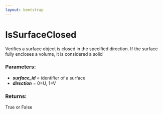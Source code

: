 ```yaml
---
layout: bootstrap
---
```


# IsSurfaceClosed

Verifies a surface object is closed in the specified direction.  If the
        surface fully encloses a volume, it is considered a solid
        

### Parameters:

- ***surface_id*** = identifier of a surface
- ***direction*** = 0=U, 1=V
        

### Returns:


True or False
        
